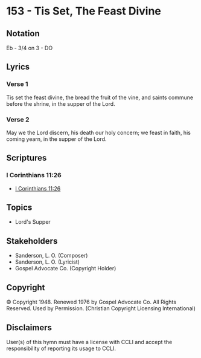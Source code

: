 # 153 - Tis Set, The Feast Divine

## Notation

Eb - 3/4 on 3 - DO

## Lyrics

### Verse 1

Tis set the feast divine, the bread the fruit of the vine, and saints commune before the shrine, in the supper of the Lord.

### Verse 2

May we the Lord discern, his death our holy concern; we feast in faith, his coming yearn, in the supper of the Lord.


## Scriptures

### I Corinthians 11:26

- [I Corinthians 11:26](https://www.biblegateway.com/passage/?search=I%20Corinthians%2011%3A26)


## Topics

- Lord's Supper

## Stakeholders

- Sanderson, L. O. (Composer)
- Sanderson, L. O. (Lyricist)
- Gospel Advocate Co. (Copyright Holder)

## Copyright

© Copyright 1948. Renewed 1976 by Gospel Advocate Co. All Rights Reserved. Used by Permission.
(Christian Copyright Licensing International)

## Disclaimers

User(s) of this hymn must have a license with CCLI and accept the responsibility of reporting its usage to CCLI.

